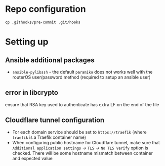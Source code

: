 # Repo configuration
`cp .githooks/pre-commit .git/hooks`

# Setting up
## Ansible additional packages
* `ansible-pylibssh` - the default `paramiko` does not works well with the routerOS user/password method (required to setup an ansible user)
## error in libcrypto
ensure that RSA key used to authenticate has extra LF on the end of the file
## Cloudflare tunnel configuration
* For each domain service should be set to `https://traefik` (where `traefik` is a Traefik container name)
* When configuring public hostname for Cloudflare tunnel, make sure that `Additional application settings` -> `TLS` -> `No TLS Verify` option is checked. There will be some hostname mismatch between container and expected value